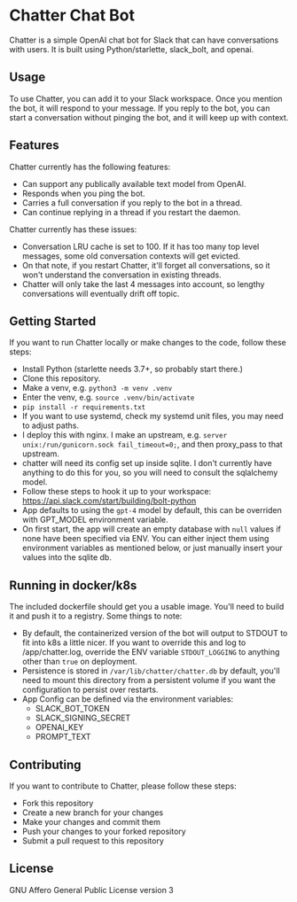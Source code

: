 # Chatter Chat Bot

Chatter is a simple OpenAI chat bot for Slack that can have conversations with users. It is built using Python/starlette, slack_bolt, and openai.

## Usage

To use Chatter, you can add it to your Slack workspace. Once you mention the bot, it will respond to your message. If you reply to the bot, you can start a conversation without pinging the bot, and it will keep up with context.

## Features

Chatter currently has the following features:
  * Can support any publically available text model from OpenAI.
  * Responds when you ping the bot.
  * Carries a full conversation if you reply to the bot in a thread.
  * Can continue replying in a thread if you restart the daemon.

Chatter currently has these issues:
  * Conversation LRU cache is set to 100. If it has too many top level messages, some old conversation contexts will get evicted.
  * On that note, if you restart Chatter, it'll forget all conversations, so it won't understand the conversation in existing threads.
  * Chatter will only take the last 4 messages into account, so lengthy conversations will eventually drift off topic.

## Getting Started

If you want to run Chatter locally or make changes to the code, follow these steps:
  * Install Python (starlette needs 3.7+, so probably start there.)
  * Clone this repository.
  * Make a venv, e.g. `python3 -m venv .venv`
  * Enter the venv, e.g. `source .venv/bin/activate`
  * `pip install -r requirements.txt`
  * If you want to use systemd, check my systemd unit files, you may need to adjust paths.
  * I deploy this with nginx. I make an upstream, e.g. `server unix:/run/gunicorn.sock fail_timeout=0;`, and then proxy_pass to that upstream.
  * chatter will need its config set up inside sqlite. I don't currently have anything to do this for you, so you will need to consult the sqlalchemy model.
  * Follow these steps to hook it up to your workspace: https://api.slack.com/start/building/bolt-python
  * App defaults to using the `gpt-4` model by default, this can be overriden with GPT_MODEL environment variable.
  * On first start, the app will create an empty database with `null` values if none have been specified via ENV. You can either inject them using environment variables as mentioned below, or just manually insert your values into the sqlite db. 

## Running in docker/k8s

The included dockerfile should get you a usable image. You'll need to build it and push it to a registry. Some things to note:
  * By default, the containerized version of the bot will output to STDOUT to fit into k8s a little nicer. If you want to override this and log to /app/chatter.log, override the ENV variable `STDOUT_LOGGING` to anything other than `true` on deployment.
  * Persistence is stored in `/var/lib/chatter/chatter.db` by default, you'll need to mount this directory from a persistent volume if you want the configuration to persist over restarts. 
  * App Config can be defined via the environment variables:
    - SLACK_BOT_TOKEN
    - SLACK_SIGNING_SECRET
    - OPENAI_KEY
    - PROMPT_TEXT

## Contributing

If you want to contribute to Chatter, please follow these steps:
  * Fork this repository
  * Create a new branch for your changes
  * Make your changes and commit them
  * Push your changes to your forked repository
  * Submit a pull request to this repository

## License
GNU Affero General Public License version 3
